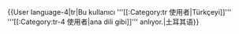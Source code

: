 {{User language-4|tr|Bu kullanıcı '''[[:Category:tr 使用者|Türkçeyi]]''' '''[[:Category:tr-4 使用者|ana dili gibi]]''' anlıyor.|土耳其语}}<noinclude>
</noinclude>